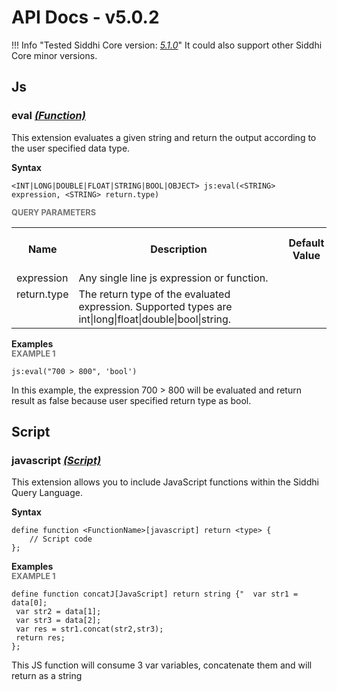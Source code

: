 # API Docs - v5.0.2

!!! Info "Tested Siddhi Core version: *<a target="_blank" href="http://siddhi.io/en/v5.1/docs/query-guide/">5.1.0</a>*"
    It could also support other Siddhi Core minor versions.

## Js

### eval *<a target="_blank" href="http://siddhi.io/en/v5.1/docs/query-guide/#function">(Function)</a>*
<p style="word-wrap: break-word">This extension evaluates a given string and return the output according to the user specified data type.</p>
<span id="syntax" class="md-typeset" style="display: block; font-weight: bold;">Syntax</span>

```
<INT|LONG|DOUBLE|FLOAT|STRING|BOOL|OBJECT> js:eval(<STRING> expression, <STRING> return.type)
```

<span id="query-parameters" class="md-typeset" style="display: block; color: rgba(0, 0, 0, 0.54); font-size: 12.8px; font-weight: bold;">QUERY PARAMETERS</span>
<table>
    <tr>
        <th>Name</th>
        <th style="min-width: 20em">Description</th>
        <th>Default Value</th>
        <th>Possible Data Types</th>
        <th>Optional</th>
        <th>Dynamic</th>
    </tr>
    <tr>
        <td style="vertical-align: top">expression</td>
        <td style="vertical-align: top; word-wrap: break-word">Any single line js expression or function.</td>
        <td style="vertical-align: top"></td>
        <td style="vertical-align: top">STRING</td>
        <td style="vertical-align: top">No</td>
        <td style="vertical-align: top">Yes</td>
    </tr>
    <tr>
        <td style="vertical-align: top">return.type</td>
        <td style="vertical-align: top; word-wrap: break-word">The return type of the evaluated expression. Supported types are int|long|float|double|bool|string.</td>
        <td style="vertical-align: top"></td>
        <td style="vertical-align: top">STRING</td>
        <td style="vertical-align: top">No</td>
        <td style="vertical-align: top">No</td>
    </tr>
</table>

<span id="examples" class="md-typeset" style="display: block; font-weight: bold;">Examples</span>
<span id="example-1" class="md-typeset" style="display: block; color: rgba(0, 0, 0, 0.54); font-size: 12.8px; font-weight: bold;">EXAMPLE 1</span>
```
js:eval("700 > 800", 'bool')
```
<p style="word-wrap: break-word">In this example, the expression 700 &gt; 800 will be evaluated and return result as false because user specified return type as bool.</p>

## Script

### javascript *<a target="_blank" href="http://siddhi.io/en/v5.1/docs/query-guide/#script">(Script)</a>*
<p style="word-wrap: break-word">This extension allows you to include JavaScript functions within the Siddhi Query Language.</p>
<span id="syntax" class="md-typeset" style="display: block; font-weight: bold;">Syntax</span>

```
define function <FunctionName>[javascript] return <type> {
    // Script code
};
```

<span id="examples" class="md-typeset" style="display: block; font-weight: bold;">Examples</span>
<span id="example-1" class="md-typeset" style="display: block; color: rgba(0, 0, 0, 0.54); font-size: 12.8px; font-weight: bold;">EXAMPLE 1</span>
```
define function concatJ[JavaScript] return string {"  var str1 = data[0];
 var str2 = data[1];
 var str3 = data[2];
 var res = str1.concat(str2,str3);
 return res;
};
```
<p style="word-wrap: break-word">This JS function will consume 3 var variables, concatenate them and will return as a string</p>

